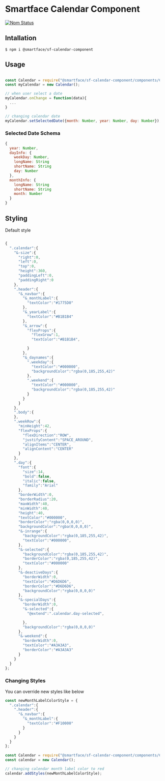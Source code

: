 # Smartface Calendar Component
[![Npm Status](https://img.shields.io/npm/v/@smartface/sf-calendar-component.svg?style=flat)](https://www.npmjs.com/package/@smartface/sf-calendar-component)

## Intallation
``` $ npm i @smartface/sf-calendar-component ```

## Usage
```js 

const Calendar = require("@smartface/sf-calendar-component/components/Calendar");
const myCalendar = new Calendar();

// when user select a date
myCalendar.onChange = function(data){
  ...
}

// changing calendar date
myCalendar.setSelectedDate({month: Number, year: Number, day: Number});
```

### Selected Date Schema

```js
{ 
  year: Number,
  dayInfo: {
    weekDay: Number,
    longName: String
    shortName: String
    day: Number
  },
  monthInfo: {
    longName: String
    shortName: String
    month: Number
  }
}

```
## Styling

Default style
```js

{
  ".calendar":{
    "&-size":{
      "right":0,
      "left":0,
      "top":0,
      "height":360,
      "paddingLeft":0,
      "paddingRight":0
    },
    ".header":{
      "&_navbar":{
        "&_monthLabel":{
          "textColor":"#1775D0"
        },
        "&_yearLabel":{
          "textColor":"#B1B1B4"
        },
        "&_arrow":{
          "flexProps":{
            "flexGrow":1,
            "textColor":"#B1B1B4",

          }
        },
        "&_daynames":{
          ".weekday":{
            "textColor":"#000000",
            "backgroundColor":"rgba(0,185,255,42)"
          },
          ".weekend":{
            "textColor":"#000000",
            "backgroundColor":"rgba(0,185,255,42)"
          }
        }
      }
    },
    ".body":{
    },
    ".weekRow":{
      "minHeight":42,
      "flexProps":{
        "flexDirection":"ROW",
        "justifyContent":"SPACE_AROUND",
        "alignItems":"CENTER",
        "alignContent":"CENTER"
      }
    },
    ".day":{
      "font":{
        "size":14,
        "bold":false,
        "italic":false,
        "family":"Arial"
      },
      "borderWidth":0,
      "borderRadius":20,
      "maxWidth":40,
      "minWidth":40,
      "height":40,
      "textColor":"#000000",
      "borderColor":"rgba(0,0,0,0)",
      "backgroundColor":"rgba(0,0,0,0)",
      "&-inrange":{
        "backgroundColor":"rgba(0,185,255,42)",
        "textColor":"#000000",
      },
      "&-selected":{
        "backgroundColor":"rgba(0,185,255,42)",
        "borderColor":"rgba(0,185,255,42)",
        "textColor":"#000000"
      },
      "&-deactiveDays":{
        "borderWidth":0,
        "textColor":"#D6D6D6",
        "borderColor":"#D6D6D6",
        "backgroundColor":"rgba(0,0,0,0)"
      },
      "&-specialDays":{
        "borderWidth":0,
        "&-selected":{
          "@extend":".calendar.day-selected",

        },
        "backgroundColor":"rgba(0,0,0,0)"
      },
      "&-weekend":{
        "borderWidth":0,
        "textColor":"#A3A3A3",
        "borderColor":"#A3A3A3"
      }
    }
  }
};


```

### Changing Styles

You can override new styles like below

```js
const newMonthLabelColorStyle = {
  ".calendar":{
    ".header":{
      "&_navbar":{
        "&_monthLabel":{
          "textColor":"#F10000"
        }
      }
    }
  }
};
      
const Calendar = require("@smartface/sf-calendar-component/components/Calendar");
const calendar = new Calendar();

// changing calendar month label color to red
calendar.addStyles(newMonthLabelColorStyle);


```

